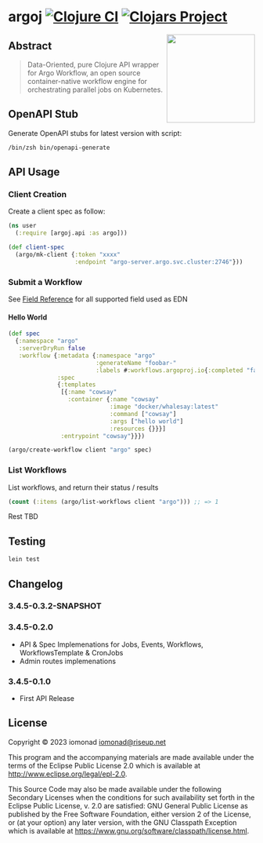 # argoj [![Clojure CI](https://github.com/iomonad/argoj/actions/workflows/clojure.yml/badge.svg)](https://github.com/iomonad/argoj/actions/workflows/clojure.yml) [![Clojars Project](https://img.shields.io/clojars/v/io.trosa/argoj.svg)](https://clojars.org/io.trosa/argoj)

<a href="https://github.com/iomonad/argoj"><img
  src="https://argoproj.github.io/argo-workflows/assets/logo.png"
  height="180" align="right"></a>


## Abstract

> Data-Oriented, pure Clojure API wrapper for Argo Workflow, an open source container-native workflow engine for orchestrating parallel jobs on Kubernetes.

## OpenAPI Stub

Generate OpenAPI stubs for latest version with script:

```bash
/bin/zsh bin/openapi-generate
```

## API Usage

### Client Creation

Create a client spec as follow:

```clojure
(ns user
  (:require [argoj.api :as argo]))

(def client-spec
  (argo/mk-client {:token "xxxx"
                   :endpoint "argo-server.argo.svc.cluster:2746"}))
```

### Submit a Workflow

See [Field Reference](https://argoproj.github.io/argo-workflows/fields/) for all supported field used as EDN

#### Hello World

```clojure
(def spec
  {:namespace "argo"
   :serverDryRun false
   :workflow {:metadata {:namespace "argo"
                         :generateName "foobar-"
                         :labels #:workflows.argoproj.io{:completed "false"}}
              :spec
              {:templates
               [{:name "cowsay"
                 :container {:name "cowsay"
                             :image "docker/whalesay:latest"
                             :command ["cowsay"]
                             :args ["hello world"]
                             :resources {}}}]
               :entrypoint "cowsay"}}})

(argo/create-workflow client "argo" spec)
```

### List Workflows

List workflows, and return their status / results

```clojure
(count (:items (argo/list-workflows client "argo"))) ;; => 1
```

Rest TBD

## Testing

```bash
lein test
```
## Changelog

### 3.4.5-0.3.2-SNAPSHOT

### 3.4.5-0.2.0

- API & Spec Implemenations for Jobs, Events, Workflows, WorkflowsTemplate & CronJobs
- Admin routes implemenations

### 3.4.5-0.1.0

- First API Release

## License

Copyright © 2023 iomonad <iomonad@riseup.net>

This program and the accompanying materials are made available under the
terms of the Eclipse Public License 2.0 which is available at
http://www.eclipse.org/legal/epl-2.0.

This Source Code may also be made available under the following Secondary
Licenses when the conditions for such availability set forth in the Eclipse
Public License, v. 2.0 are satisfied: GNU General Public License as published by
the Free Software Foundation, either version 2 of the License, or (at your
option) any later version, with the GNU Classpath Exception which is available
at https://www.gnu.org/software/classpath/license.html.
